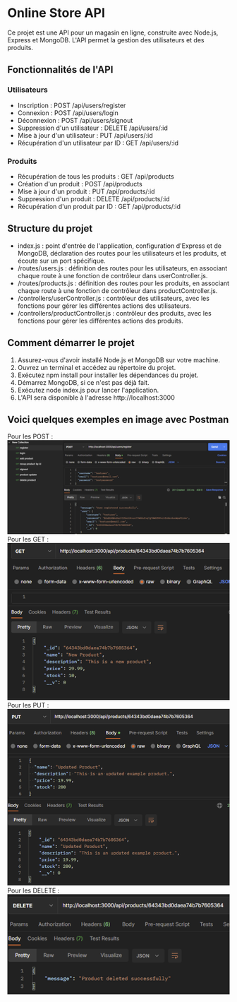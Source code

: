 # Online Store API
Ce projet est une API pour un magasin en ligne, construite avec Node.js, Express et MongoDB. L'API permet la gestion des utilisateurs et des produits.

## Fonctionnalités de l'API
### Utilisateurs
* Inscription : POST /api/users/register
* Connexion : POST /api/users/login
* Déconnexion : POST /api/users/signout
* Suppression d'un utilisateur : DELETE /api/users/:id
* Mise à jour d'un utilisateur : PUT /api/users/:id
* Récupération d'un utilisateur par ID : GET /api/users/:id
### Produits
* Récupération de tous les produits : GET /api/products
* Création d'un produit : POST /api/products
* Mise à jour d'un produit : PUT /api/products/:id
* Suppression d'un produit : DELETE /api/products/:id
* Récupération d'un produit par ID : GET /api/products/:id
## Structure du projet
* index.js : point d'entrée de l'application, configuration d'Express et de MongoDB, déclaration des routes pour les utilisateurs et les produits, et écoute sur un port spécifique.
* /routes/users.js : définition des routes pour les utilisateurs, en associant chaque route à une fonction de contrôleur dans userController.js.
* /routes/products.js : définition des routes pour les produits, en associant chaque route à une fonction de contrôleur dans productController.js.
* /controllers/userController.js : contrôleur des utilisateurs, avec les fonctions pour gérer les différentes actions des utilisateurs.
* /controllers/productController.js : contrôleur des produits, avec les fonctions pour gérer les différentes actions des produits.
## Comment démarrer le projet
1. Assurez-vous d'avoir installé Node.js et MongoDB sur votre machine.
1. Ouvrez un terminal et accédez au répertoire du projet.
1. Exécutez npm install pour installer les dépendances du projet.
1. Démarrez MongoDB, si ce n'est pas déjà fait.
1. Exécutez node index.js pour lancer l'application.
1. L'API sera disponible à l'adresse http://localhost:3000

## Voici quelques exemples en image avec Postman
Pour les POST :  ![](img/image1post.png) \
Pour les GET :  ![](img/image4get.png)\
Pour les PUT :  ![](img/image6put.png)\
Pour les DELETE :  ![](img/image7delete.png)
